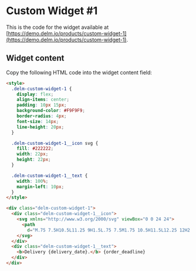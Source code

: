 # Custom Widget #1

This is the code for the widget available at [https://demo.delm.io/products/custom-widget-1](https://demo.delm.io/products/custom-widget-1).

## Widget content

Copy the following HTML code into the widget content field:

```html
<style>
  .delm-custom-widget-1 {
    display: flex;
    align-items: center;
    padding: 10px 15px;
    background-color: #F9F9F9;
    border-radius: 4px;
    font-size: 14px;
    line-height: 20px;
  }

  .delm-custom-widget-1__icon svg {
    fill: #222222;
    width: 22px;
    height: 22px;
  }

  .delm-custom-widget-1__text {
    width: 100%;
    margin-left: 10px;
  }
</style>

<div class="delm-custom-widget-1">
  <div class="delm-custom-widget-1__icon">
    <svg xmlns="http://www.w3.org/2000/svg" viewBox="0 0 24 24">
      <path
        d="M.75 7.5H10.5L11.25 9H1.5L.75 7.5M1.75 10.5H11.5L12.25 12H2.5L1.75 10.5M18 18.5C18.83 18.5 19.5 17.83 19.5 17C19.5 16.17 18.83 15.5 18 15.5C17.17 15.5 16.5 16.17 16.5 17C16.5 17.83 17.17 18.5 18 18.5M19.5 9.5H17V12H21.46L19.5 9.5M8 18.5C8.83 18.5 9.5 17.83 9.5 17C9.5 16.17 8.83 15.5 8 15.5C7.17 15.5 6.5 16.17 6.5 17C6.5 17.83 7.17 18.5 8 18.5M20 8L23 12V17H21C21 18.66 19.66 20 18 20C16.34 20 15 18.66 15 17H11C11 18.66 9.65 20 8 20C6.34 20 5 18.66 5 17H3V13.5 13.5H5V15H5.76C6.31 14.39 7.11 14 8 14C8.89 14 9.69 14.39 10.24 15H15V6H3V6C3 4.89 3.89 4 5 4H17V8H20Z" />
    </svg>
  </div>
  <div class="delm-custom-widget-1__text">
    <b>Delivery {delivery_date}.</b> {order_deadline}
  </div>
</div>
```
